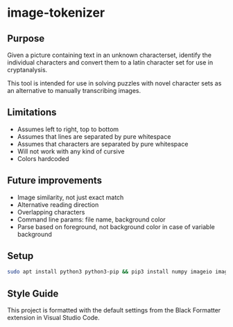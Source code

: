 # image-tokenizer

## Purpose

Given a picture containing text in an unknown characterset, identify 
the individual characters and convert them to a latin character set
for use in cryptanalysis.

This tool is intended for use in solving puzzles with novel character
sets as an alternative to manually transcribing images.

## Limitations

* Assumes left to right, top to bottom
* Assumes that lines are separated by pure whitespace
* Assumes that characters are separated by pure whitespace
* Will not work with any kind of cursive
* Colors hardcoded

## Future improvements

* Image similarity, not just exact match
* Alternative reading direction
* Overlapping characters
* Command line params: file name, background color
* Parse based on foreground, not background color in case of variable background

## Setup

```sh
sudo apt install python3 python3-pip && pip3 install numpy imageio imagehash
```

## Style Guide

This project is formatted with the default settings from the Black Formatter extension
in Visual Studio Code.
